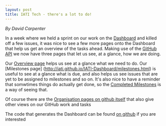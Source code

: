 ```yaml
---
layout: post
title: IATI Tech - there's a lot to do!
---
```


*By David Carpenter*

In a week where we held a sprint on our work on the
[Dashboard](http://iati.github.io/IATI-Dashboard/) and killed off a few issues,
it was nice to see a few more pages onto the Dashboard that help us get an
overview of the tasks ahead. Making use of the [GitHub
API](http://developer.github.com/v3/) we now have three pages that let us see,
at a glance, how we are doing.

Our [Overview page](http://iati.github.io/IATI-Dashboard/github.html)
helps us see at a  glance what we need to do. Our [Milestones page]
(http://iati.github.io/IATI-Dashboard/milestones.html) is useful to see
at a glance what is due, and also helps us see issues that are yet to
be assigned to milestones and so on. It's also nice to have a reminder
that somwtimes things do actually get done, so the [Completed
Milestones](http://iati.github.io/IATI-Dashboard/milestones-completed.html)
is a way of seeing that.

Of course there are the [Organisation pages on github itself](https://github.com/orgs/IATI/dashboard) that also
give other views on our GitHub work and tasks

The code that generates the Dashboard can be found 
[on github](https://github.com/IATI/IATI-Dashboard) if you are interested

